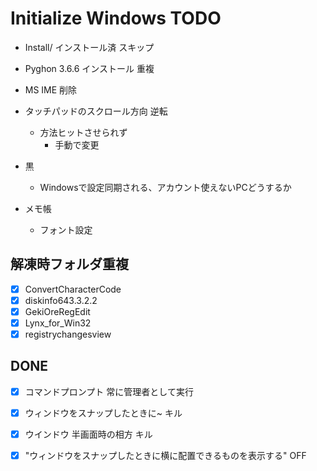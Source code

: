 # Initialize Windows TODO

- Install/ インストール済 スキップ
- Pyghon 3.6.6 インストール 重複

- MS IME 削除
- タッチパッドのスクロール方向 逆転
  - 方法ヒットさせられず
    - 手動で変更
- 黒
  - Windowsで設定同期される、アカウント使えないPCどうするか
- メモ帳
  - フォント設定

## 解凍時フォルダ重複

- [x] ConvertCharacterCode
- [x] diskinfo643.3.2.2
- [x] GekiOreRegEdit
- [x] Lynx_for_Win32
- [x] registrychangesview

## DONE

- [x] コマンドプロンプト 常に管理者として実行
- [x] ウィンドウをスナップしたときに~ キル
- [x] ウインドウ 半画面時の相方 キル

- [x] "ウィンドウをスナップしたときに横に配置できるものを表示する" OFF
